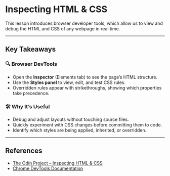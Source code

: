 # Inspecting HTML & CSS  

This lesson introduces browser developer tools, which allow us to view and debug the HTML and CSS of any webpage in real time.  

---

## Key Takeaways  

### 🔍 Browser DevTools  
- Open the **Inspector** (Elements tab) to see the page’s HTML structure.  
- Use the **Styles panel** to view, edit, and test CSS rules.  
- Overridden rules appear with strikethroughs, showing which properties take precedence.  

### 🛠️ Why It’s Useful  
- Debug and adjust layouts without touching source files.  
- Quickly experiment with CSS changes before committing them to code.  
- Identify which styles are being applied, inherited, or overridden.  

---

## References  
- [The Odin Project – Inspecting HTML & CSS](https://www.theodinproject.com/lessons/foundations-inspecting-html-and-css)  
- [Chrome DevTools Documentation](https://developer.chrome.com/docs/devtools/)  

